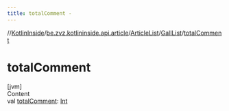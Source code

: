 ```yaml
---
title: totalComment -
---
```

//[KotlinInside](../../../index.md)/[be.zvz.kotlininside.api.article](../../index.md)/[ArticleList](../index.md)/[GallList](index.md)/[totalComment](total-comment.md)



# totalComment  
[jvm]  
Content  
val [totalComment](total-comment.md): [Int](https://kotlinlang.org/api/latest/jvm/stdlib/kotlin/-int/index.html)  



